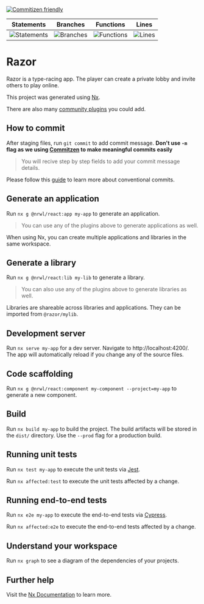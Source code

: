 [![Commitizen friendly](https://img.shields.io/badge/commitizen-friendly-brightgreen.svg)](http://commitizen.github.io/cz-cli/)

| Statements                                                                                         | Branches                                                                                       | Functions                                                                                        | Lines                                                                                    |
| -------------------------------------------------------------------------------------------------- | ---------------------------------------------------------------------------------------------- | ------------------------------------------------------------------------------------------------ | ---------------------------------------------------------------------------------------- |
| ![Statements](https://img.shields.io/badge/statements-100%25-brightgreen.svg?style=flat&logo=jest) | ![Branches](https://img.shields.io/badge/branches-100%25-brightgreen.svg?style=flat&logo=jest) | ![Functions](https://img.shields.io/badge/functions-100%25-brightgreen.svg?style=flat&logo=jest) | ![Lines](https://img.shields.io/badge/lines-100%25-brightgreen.svg?style=flat&logo=jest) |

# Razor

Razor is a type-racing app. The player can create a private lobby and invite others to play online.

This project was generated using [Nx](https://nx.dev).

There are also many [community plugins](https://nx.dev/community) you could add.

## How to commit

After staging files, run `git commit` to add commit message.
**Don't use `-m` flag as we using [Commitzen](https://github.com/commitizen/cz-cli) to make meaningful commits easily**

> You will recive step by step fields to add your commit message details.

Please follow this [guide](https://www.conventionalcommits.org/en/v1.0.0/) to learn more about conventional commits.

## Generate an application

Run `nx g @nrwl/react:app my-app` to generate an application.

> You can use any of the plugins above to generate applications as well.

When using Nx, you can create multiple applications and libraries in the same workspace.

## Generate a library

Run `nx g @nrwl/react:lib my-lib` to generate a library.

> You can also use any of the plugins above to generate libraries as well.

Libraries are shareable across libraries and applications. They can be imported from `@razor/mylib`.

## Development server

Run `nx serve my-app` for a dev server. Navigate to http://localhost:4200/. The app will automatically reload if you change any of the source files.

## Code scaffolding

Run `nx g @nrwl/react:component my-component --project=my-app` to generate a new component.

## Build

Run `nx build my-app` to build the project. The build artifacts will be stored in the `dist/` directory. Use the `--prod` flag for a production build.

## Running unit tests

Run `nx test my-app` to execute the unit tests via [Jest](https://jestjs.io).

Run `nx affected:test` to execute the unit tests affected by a change.

## Running end-to-end tests

Run `nx e2e my-app` to execute the end-to-end tests via [Cypress](https://www.cypress.io).

Run `nx affected:e2e` to execute the end-to-end tests affected by a change.

## Understand your workspace

Run `nx graph` to see a diagram of the dependencies of your projects.

## Further help

Visit the [Nx Documentation](https://nx.dev) to learn more.
